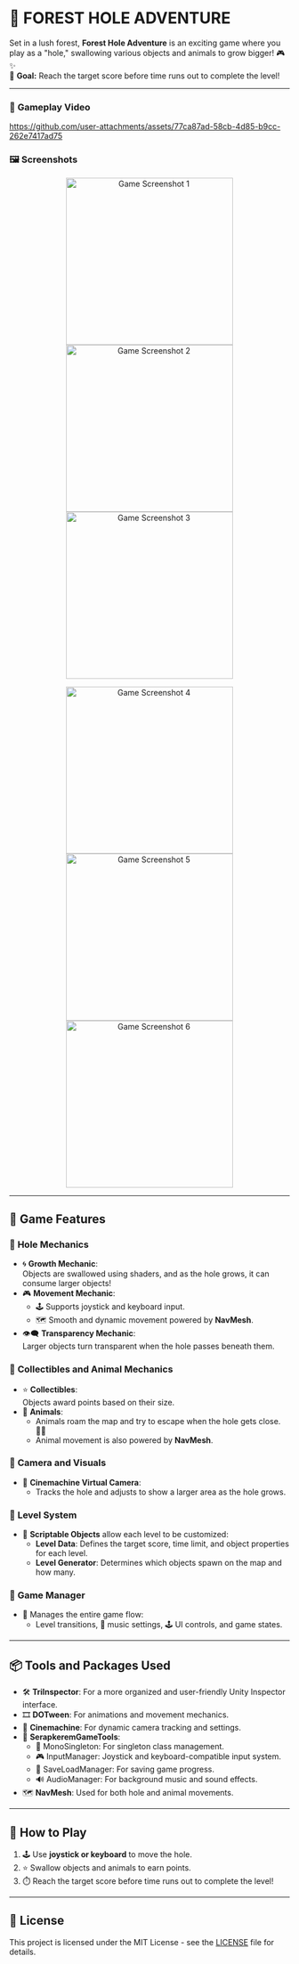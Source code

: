 # 🌲 FOREST HOLE ADVENTURE  
Set in a lush forest, **Forest Hole Adventure** is an exciting game where you play as a "hole," swallowing various objects and animals to grow bigger! 🎮✨  
🎯 **Goal:** Reach the target score before time runs out to complete the level!  

---
### 🎥 **Gameplay Video**  

https://github.com/user-attachments/assets/77ca87ad-58cb-4d85-b9cc-262e7417ad75

### 🖼️ **Screenshots**  

<p align="center">
  <img src="https://github.com/SERAP-KEREM/Hole/blob/main/Assets/GameImages/1.png?raw=true?raw=true" alt="Game Screenshot 1" width="300">
  <img src="https://github.com/SERAP-KEREM/Hole/blob/main/Assets/GameImages/2.png?raw=true?raw=true" alt="Game Screenshot 2" width="300">
   <img src="https://github.com/SERAP-KEREM/Hole/blob/main/Assets/GameImages/3.png?raw=true" alt="Game Screenshot 3" width="300">
</p>
<p align="center">
  <img src="https://github.com/SERAP-KEREM/Hole/blob/main/Assets/GameImages/4.png?raw=true" alt="Game Screenshot 4" width="300">
  <img src="https://github.com/SERAP-KEREM/Hole/blob/main/Assets/GameImages/6.png?raw=true" alt="Game Screenshot 5" width="300">
 <img src="https://github.com/SERAP-KEREM/Hole/blob/main/Assets/GameImages/5.png?raw=truee" alt="Game Screenshot 6" width="300">
</p>

---
## 📜 **Game Features**  

### 🔹 **Hole Mechanics**  
- 🌀 **Growth Mechanic**:  
  Objects are swallowed using shaders, and as the hole grows, it can consume larger objects!  
- 🎮 **Movement Mechanic**:  
  - 🕹️ Supports joystick and keyboard input.  
  - 🗺️ Smooth and dynamic movement powered by **NavMesh**.  
- 👁️‍🗨️ **Transparency Mechanic**:  
  Larger objects turn transparent when the hole passes beneath them.  

### 🔹 **Collectibles and Animal Mechanics**  
- ⭐ **Collectibles**:  
  Objects award points based on their size.  
- 🦌 **Animals**:  
  - Animals roam the map and try to escape when the hole gets close. 🏃‍♂️  
  - Animal movement is also powered by **NavMesh**.  

### 🔹 **Camera and Visuals**  
- 🎥 **Cinemachine Virtual Camera**:  
  - Tracks the hole and adjusts to show a larger area as the hole grows.  

### 🔹 **Level System**  
- 📄 **Scriptable Objects** allow each level to be customized:  
  - **Level Data**: Defines the target score, time limit, and object properties for each level.  
  - **Level Generator**: Determines which objects spawn on the map and how many.  

### 🔹 **Game Manager**  
- 🧠 Manages the entire game flow:  
  - Level transitions, 🎵 music settings, 🕹️ UI controls, and game states.  

---

## 📦 **Tools and Packages Used**  
- 🛠️ **TriInspector**: For a more organized and user-friendly Unity Inspector interface.  
- 🎞️ **DOTween**: For animations and movement mechanics.  
- 🎥 **Cinemachine**: For dynamic camera tracking and settings.  
- 🧰 **SerapkeremGameTools**:  
  - 🧩 MonoSingleton: For singleton class management.  
  - 🎮 InputManager: Joystick and keyboard-compatible input system.  
  - 💾 SaveLoadManager: For saving game progress.  
  - 🔊 AudioManager: For background music and sound effects.  
- 🗺️ **NavMesh**: Used for both hole and animal movements.  

---

## 🚀 **How to Play**  
1. 🕹️ Use **joystick or keyboard** to move the hole.  
2. ⭐ Swallow objects and animals to earn points.  
3. ⏱️ Reach the target score before time runs out to complete the level!  


---

## 📄 License
This project is licensed under the MIT License - see the [LICENSE](https://github.com/SERAP-KEREM/SERAP-KEREM/blob/main/MIT%20License.txt) file for details.
